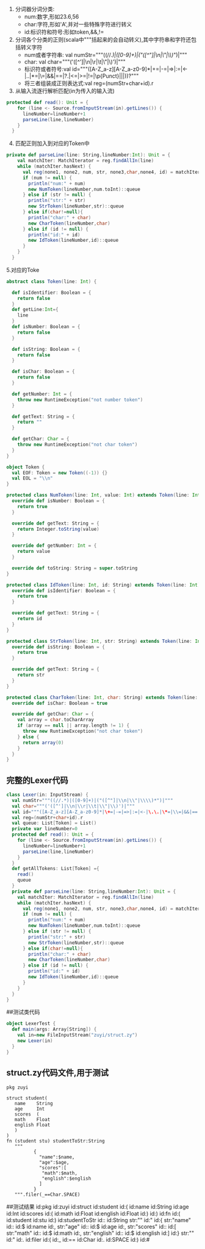 1. 分词器分词分类:
   - num:数字,形如23.6,56
   - char:字符,形如'A',并对一些特殊字符进行转义
   - id:标识符和符号:形如token,&&,!=
2. 分词各个分类的正则(scala中"""括起来的会自动转义),其中字符串和字符还包括转义字符
   - num或者字符串: val numStr="""((//.*)|([0-9]+)|("([^"]|\\n|\\"|\\\\)*")|"""
   - char: val char="""('([^']|\\n|\\r|\\t|\\"|\\)')|"""
   - 标识符或者符号:val id="""([A-Z_a-z][A-Z_a-z0-9]*|\+=|-=|=>|:=|<-|\.\.|\*=|\\=|&&|==|\?\.|<=|>=|!=|\p{Punct}|\|\|))?"""
   - 将三者组装成正则表达式:val reg=(numStr+char+id).r
3. 从输入流逐行解析匹配(in为传入的输入流)
```scala
protected def read(): Unit = {
    for (line <- Source.fromInputStream(in).getLines()) {
      lineNumber=lineNumber+1
      parseLine(line,lineNumber)
    }
  }
```
4. 匹配正则加入到对应的Token中
```scala
private def parseLine(line: String,lineNumber:Int): Unit = {
    val matchIter: MatchIterator = reg.findAllIn(line)
    while (matchIter.hasNext) {
      val reg(none1, none2, num, str, none3,char,none4, id) = matchIter.next()
      if (num != null) {
        println("num:" + num)
        new NumToken(lineNumber,num.toInt)::queue
      } else if (str != null) {
        println("str:" + str)
        new StrToken(lineNumber,str)::queue
      } else if(char!=null){
        println("char:" + char)
        new CharToken(lineNumber,char)
      } else if (id != null) {
        println("id:" + id)
        new IdToken(lineNumber,id)::queue
      }
    }
  }
```
5.对应的Toke

```scala
abstract class Token(line: Int) {

  def isIdentifier: Boolean = {
    return false
  }
  def getLine:Int={
    line
  }
  def isNumber: Boolean = {
    return false
  }

  def isString: Boolean = {
    return false
  }

  def isChar: Boolean = {
    return false
  }

  def getNumber: Int = {
    throw new RuntimeException("not number token")
  }

  def getText: String = {
    return ""
  }

  def getChar: Char = {
    throw new RuntimeException("not char token")
  }
}

object Token {
  val EOF: Token = new Token((-1)) {}
  val EOL = "\\n"
}

protected class NumToken(line: Int, value: Int) extends Token(line: Int) {
  override def isNumber: Boolean = {
    return true
  }

  override def getText: String = {
    return Integer.toString(value)
  }

  override def getNumber: Int = {
    return value
  }

  override def toString: String = super.toString
}

protected class IdToken(line: Int, id: String) extends Token(line: Int) {
  override def isIdentifier: Boolean = {
    return true
  }

  override def getText: String = {
    return id
  }
}

protected class StrToken(line: Int, str: String) extends Token(line: Int) {
  override def isString: Boolean = {
    return true
  }

  override def getText: String = {
    return str
  }
}

protected class CharToken(line: Int, char: String) extends Token(line: Int) {
  override def isChar: Boolean = true

  override def getChar: Char = {
    val array = char.toCharArray
    if (array == null || array.length != 1) {
      throw new RuntimeException("not char token")
    } else {
      return array(0)
    }
  }
}
```

## 完整的Lexer代码

```scala
class Lexer(in: InputStream) {
  val numStr="""((//.*)|([0-9]+)|("([^"]|\\n|\\"|\\\\)*")|"""
  val char="""('([^']|\\n|\\r|\\t|\\"|\\)')|"""
  val id="""([A-Z_a-z][A-Z_a-z0-9]*|\+=|-=|=>|:=|<-|\.\.|\*=|\\=|&&|==|\?\.|<=|>=|!=|\p{Punct}|\|\|))?"""
  val reg=(numStr+char+id).r
  val queue: List[Token] = List()
  private var lineNumber=0
  protected def read(): Unit = {
    for (line <- Source.fromInputStream(in).getLines()) {
      lineNumber=lineNumber+1
      parseLine(line,lineNumber)
    }
  }
  def getAllTokens: List[Token] ={
    read()
    queue
  }
  private def parseLine(line: String,lineNumber:Int): Unit = {
    val matchIter: MatchIterator = reg.findAllIn(line)
    while (matchIter.hasNext) {
      val reg(none1, none2, num, str, none3,char,none4, id) = matchIter.next()
      if (num != null) {
        println("num:" + num)
        new NumToken(lineNumber,num.toInt)::queue
      } else if (str != null) {
        println("str:" + str)
        new StrToken(lineNumber,str)::queue
      } else if(char!=null){
        println("char:" + char)
        new CharToken(lineNumber,char)
      } else if (id != null) {
        println("id:" + id)
        new IdToken(lineNumber,id)::queue
      }
    }
  }
}
```
##测试类代码
```scala
object LexerTest {
  def main(args: Array[String]) {
    val in=new FileInputStream("zuyi/struct.zy")
    new Lexer(in)
  }
}
```
## struct.zy代码文件,用于测试

```
pkg zuyi

struct student(
   name    String
   age     Int
   scores  (
   math    Float
   english Float
   )
)
fn (student stu) studentToStr:String
   """
          {
            "name":$name,
            "age":$age,
            "scores":[
             "math":$math,
             "english":$english
            ]
          }
   """.filer(_==Char.SPACE)
```

##测试结果
id:pkg
id:zuyi
id:struct
id:student
id:(
id:name
id:String
id:age
id:Int
id:scores
id:(
id:math
id:Float
id:english
id:Float
id:)
id:)
id:fn
id:(
id:student
id:stu
id:)
id:studentToStr
id::
id:String
str:""
id:"
id:{
str:"name"
id::
id:$
id:name
id:,
str:"age"
id::
id:$
id:age
id:,
str:"scores"
id::
id:[
str:"math"
id::
id:$
id:math
id:,
str:"english"
id::
id:$
id:english
id:]
id:}
str:""
id:"
id:.
id:filer
id:(
id:_
id:==
id:Char
id:.
id:SPACE
id:)
id:#